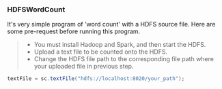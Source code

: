 ### HDFSWordCount
It's very simple program of 'word count' with a HDFS source file. Here are some pre-request before running this program. 
 
>* You must install Hadoop and Spark, and then start the HDFS.
>* Upload a text file to be counted onto the HDFS.
>* Change the HDFS file path to the corresponding file path where your uploaded file in previous step.
>
```java
textFile = sc.textFile("hdfs://localhost:8020/your_path");
```
